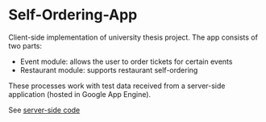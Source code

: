 Self-Ordering-App
=================

Client-side implementation of university thesis project.
The app consists of two parts:
* Event module: allows the user to order tickets for certain events
* Restaurant module: supports restaurant self-ordering

These processes work with test data received from a server-side application (hosted in Google App Engine).

See [server-side code](https://github.com/jozsef-vesza/soappservices)
